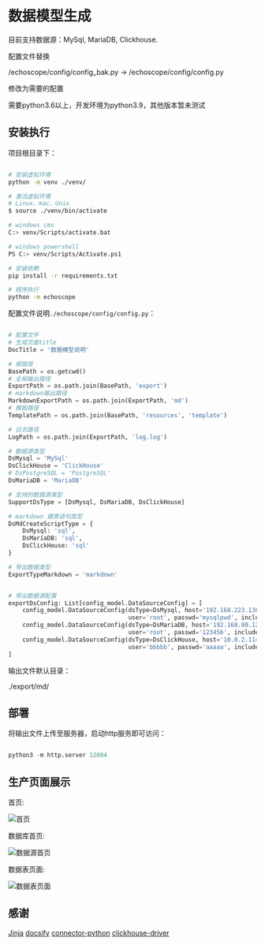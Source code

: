 # 数据模型生成

目前支持数据源：MySql, MariaDB, Clickhouse.

配置文件替换

/echoscope/config/config_bak.py -> /echoscope/config/config.py

修改为需要的配置

需要python3.6以上，开发环境为python3.9，其他版本暂未测试


## 安装执行

项目根目录下：

```bash

# 安装虚拟环境
python -m venv ./venv/

# 激活虚拟环境
# Linux、mac、Unix
$ source ./venv/bin/activate

# windows cms
C:> venv/Scripts/activate.bat

# windows powershell
PS C:> venv/Scripts/Activate.ps1

# 安装依赖
pip install -r requirements.txt

# 程序执行
python -m echoscope

```

配置文件说明`./echoscope/config/config.py`：


```python

# 配置文件
# 生成页面title
DocTitle = '数据模型说明'

# 根路径
BasePath = os.getcwd()
# 全局输出路径
ExportPath = os.path.join(BasePath, 'export')
# markdown输出路径
MarkdownExportPath = os.path.join(ExportPath, 'md')
# 模板路径
TemplatePath = os.path.join(BasePath, 'resources', 'template')

# 日志路径
LogPath = os.path.join(ExportPath, 'log.log')

# 数据源类型
DsMysql = 'MySql'
DsClickHouse = 'ClickHouse'
# DsPostgreSQL = 'PostgreSQL'
DsMariaDB = 'MariaDB'

# 支持的数据源类型
SupportDsType = [DsMysql, DsMariaDB, DsClickHouse]

# markdown 建表语句类型
DsMdCreateScriptType = {
    DsMysql: 'sql',
    DsMariaDB: 'sql',
    DsClickHouse: 'sql'
}

# 导出数据类型
ExportTypeMarkdown = 'markdown'


# 导出数据源配置
exportDsConfig: List[config_model.DataSourceConfig] = [
    config_model.DataSourceConfig(dsType=DsMysql, host='192.168.223.130', port=3306,
                                  user='root', passwd='mysqlpwd', includes=[], name='测试导出数据库', code='test-export', comment='测试导出数据库'),
    config_model.DataSourceConfig(dsType=DsMariaDB, host='192.168.80.129', port=3307,
                                  user='root', passwd='123456', includes=[], name='MariaDB测试导出数据库', code='MariaDB-export', comment='MariaDB测试导出数据库'),
    config_model.DataSourceConfig(dsType=DsClickHouse, host='10.0.2.114', port=8123, db='system',
                                  user='bbbbb', passwd='aaaaa', includes=[], name='clickhouse测试环境', code='clickhouse-test', comment='clickhouse测试环境'),
]

```


输出文件默认目录：

./export/md/


## 部署

将输出文件上传至服务器，启动http服务即可访问：

```python

python3 -m http.server 12004

```

## 生产页面展示

首页:

![首页](https://fastly.jsdelivr.net/gh/treeyh/soc-md/img/md/2022/02/18/1645149913.png)

数据库首页:

![数据源首页](https://fastly.jsdelivr.net/gh/treeyh/soc-md/img/md/2022/02/18/1645149935.png)

数据表页面:

![数据表页面](https://fastly.jsdelivr.net/gh/treeyh/soc-md/img/md/2022/02/18/1645149970.png)



## 感谢

[Jinja](https://jinja.palletsprojects.com/en/3.0.x/)
[docsify](https://docsify.js.org/)
[connector-python](https://dev.mysql.com/doc/connector-python/en/)
[clickhouse-driver](https://github.com/mymarilyn/clickhouse-driver/)

